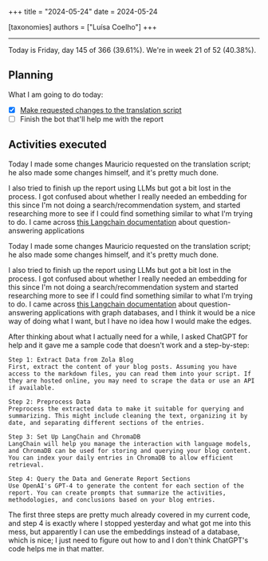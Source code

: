 +++
title = "2024-05-24"
date = 2024-05-24

[taxonomies]
authors = ["Luísa Coelho"]
+++

---

Today is Friday, day 145 of 366 (39.61%). We're in week 21 of 52 (40.38%).

## Planning

What I am going to do today:

- [x] [Make requested changes to the translation script](https://github.com/OmnicodeSolutions/blog/pull/184#pullrequestreview-2074109013)
- [ ] Finish the bot that'll help me with the report

## Activities executed

Today I made some changes Mauricio requested on the translation script; he also made some changes himself, and it's pretty much done.

I also tried to finish up the report using LLMs but got a bit lost in the process. I got confused about whether I really needed an embedding for this since I'm not doing a search/recommendation system, and started researching more to see if I could find something similar to what I'm trying to do. I came across [this Langchain documentation](https://python.langchain.com/v0.2/docs/tutorials/graph/) about question-answering applications

Today I made some changes Mauricio requested on the translation script; he also made some changes himself, and it's pretty much done.

I also tried to finish up the report using LLMs but got a bit lost in the process. I got confused about whether I really needed an embedding for this since I'm not doing a search/recommendation system and started researching more to see if I could find something similar to what I'm trying to do. I came across [this Langchain documentation](https://python.langchain.com/v0.2/docs/tutorials/graph/) about question-answering applications with graph databases, and I think it would be a nice way of doing what I want, but I have no idea how I would make the edges.

After thinking about what I actually need for a while, I asked ChatGPT for help and it gave me a sample code that doesn't work and a step-by-step:

```
Step 1: Extract Data from Zola Blog
First, extract the content of your blog posts. Assuming you have access to the markdown files, you can read them into your script. If they are hosted online, you may need to scrape the data or use an API if available.

Step 2: Preprocess Data
Preprocess the extracted data to make it suitable for querying and summarizing. This might include cleaning the text, organizing it by date, and separating different sections of the entries.

Step 3: Set Up LangChain and ChromaDB
LangChain will help you manage the interaction with language models, and ChromaDB can be used for storing and querying your blog content. You can index your daily entries in ChromaDB to allow efficient retrieval.

Step 4: Query the Data and Generate Report Sections
Use OpenAI's GPT-4 to generate the content for each section of the report. You can create prompts that summarize the activities, methodologies, and conclusions based on your blog entries.
```

The first three steps are pretty much already covered in my current code, and step 4 is exactly where I stopped yesterday and what got me into this mess, but apparently I can use the embeddings instead of a database, which is nice; I just need to figure out how to and I don't think ChatGPT's code helps me in that matter.
